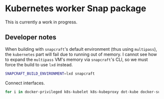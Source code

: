 # Kubernetes worker Snap package

This is currently a work in progress.

## Developer notes

When building with `snapcraft`'s default environment (thus using `multipass`),
the `kubernetes` part will fail due to running out of memory.  I cannot see
how to expand the `multipass` VM's memory via `snapcraft`'s CLI, so we must force
the build to use `lxd` instead.

```bash
SNAPCRAFT_BUILD_ENVIRONMENT=lxd snapcraft
```

Connect interfaces.

```bash
for i in docker-privileged k8s-kubelet k8s-kubeproxy dot-kube docker-support firewall-control hardware-observe kernel-module-control mount-observe network-control process-control system-observe kernel-module-observe ; do sudo snap connect kubernetes-worker:$i ; done
```

